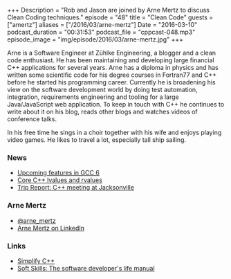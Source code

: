 +++
Description = "Rob and Jason are joined by Arne Mertz to discuss Clean Coding techniques."
episode = "48"
title = "Clean Code"
guests = ["amertz"]
aliases = ["/2016/03/arne-mertz"]
Date = "2016-03-10"
podcast_duration = "00:31:53"
podcast_file = "cppcast-048.mp3"
episode_image = "img/episode/2016/03/arne-mertz.jpg"
+++

Arne is a Software Engineer at Zühlke Engineering, a blogger and a clean code enthusiast.
He has been maintaining and developing large financial C++ applications for several years.
Arne has a diploma in physics and has written some scientific code for his degree courses in Fortran77 and C++ before he started his programming career.
Currently he is broadening his view on the software development world by doing test automation, integration, 
requirements engineering and tooling for a large Java/JavaScript web application. 
To keep in touch with C++ he continues to write about it on his blog, reads other blogs and watches videos of conference talks.

In his free time he sings in a choir together with his wife and enjoys playing video games. He likes to travel a lot, especially tall ship sailing.

### News ###

 - [Upcoming features in GCC 6](http://developerblog.redhat.com/2016/02/23/upcoming-features-in-gcc-6/)
 - [Core C++ lvalues and rvalues](https://www.justsoftwaresolutions.co.uk/cplusplus/core-c++-lvalues-and-rvalues.html)
 - [Trip Report: C++ meeting at Jacksonville](http://usingstdcpp.org/2016/03/05/trip-report-c-meeting-at-jacksonville/)
 
### Arne Mertz ###

 - [@arne_mertz](https://twitter.com/arne_mertz)
 - [Arne Mertz on LinkedIn](https://de.linkedin.com/in/arne-mertz-b87311b0/en)

### Links ###

 - [Simplify C++](http://arne-mertz.de/)
 - [Soft Skills: The software developer's life manual](http://amzn.to/1XgKQSB)

